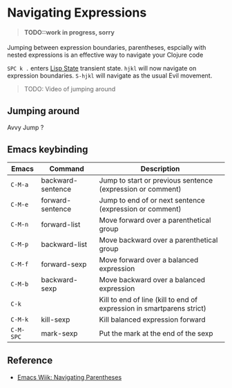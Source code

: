 # Navigating Expressions

> #### TODO::work in progress, sorry

Jumping between expression boundaries, parentheses, espcially with nested expressions is an effective way to navigate your Clojure code

`SPC k .` enters [Lisp State](../structured-editing/lisp-state.html) transient state.  `hjkl` will now navigate on expression boundaries.  `S-hjkl` will navigate as the usual Evil movement.


> TODO: Video of jumping around


## Jumping around

Avvy Jump ?




## Emacs keybinding

| Emacs     | Command           | Description                                                           |
|-----------|-------------------|-----------------------------------------------------------------------|
| `C-M-a`   | backward-sentence | Jump to start or previous sentence (expression or comment)            |
| `C-M-e`   | forward-sentence  | Jump to end of or next sentence (expression or comment)               |
| `C-M-n`   | forward-list      | Move forward over a parenthetical group                               |
| `C-M-p`   | backward-list     | Move backward over a parenthetical group                              |
| `C-M-f`   | forward-sexp      | Move forward over a balanced expression                               |
| `C-M-b`   | backward-sexp     | Move backward over a balanced expression                              |
| `C-k`     |                   | Kill to end of line (kill to end of expression in smartparens strict) |
| `C-M-k`   | kill-sexp         | Kill balanced expression forward                                      |
| `C-M-SPC` | mark-sexp         | Put the mark at the end of the sexp                                   |


## Reference

* [Emacs Wiik: Navigating Parentheses](https://www.emacswiki.org/emacs/NavigatingParentheses)
